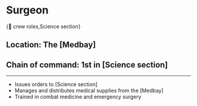 # Surgeon

{💼 crew roles,Science section}

## **Location:** The [Medbay]
## **Chain of command:** 1st in [Science section]

---

- Issues orders to [Science section]
- Manages and distributes medical supplies from the [Medbay]
- Trained in combat medicine and emergency surgery
